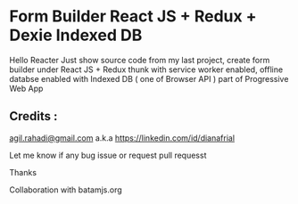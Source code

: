 # Form Builder React JS + Redux + Dexie Indexed DB
Hello Reacter
Just show source code from my last project, create form builder under React JS + Redux thunk with service worker enabled, offline databse enabled with Indexed DB ( one of Browser API ) part of Progressive Web App

## Credits :
agil.rahadi@gmail.com a.k.a https://linkedin.com/id/dianafrial

Let me know if any bug issue or request pull requesst

Thanks

Collaboration with batamjs.org
